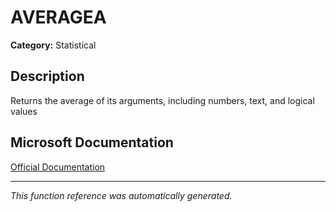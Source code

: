 # AVERAGEA

**Category:** Statistical

## Description
Returns the average of its arguments, including numbers, text, and logical values

## Microsoft Documentation
[Official Documentation](https://support.microsoft.com//en-us/office/averagea-function-f5f84098-d453-4f4c-bbba-3d2c66356091)

---
*This function reference was automatically generated.*
